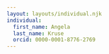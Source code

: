 ```yaml
---
layout: layouts/individual.njk
individual:
  first_name: Angela
  last_name: Kruse
  orcid: 0000-0001-8776-2769
---
```

